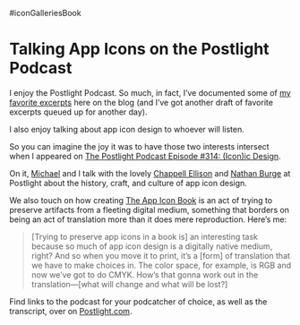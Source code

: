 #iconGalleriesBook

# Talking App Icons on the Postlight Podcast

I enjoy the Postlight Podcast. So much, in fact, I’ve documented some of [my favorite excerpts](https://blog.jim-nielsen.com/2021/fav-excerpts-from-the-postlight-podcast/) here on the blog (and I’ve got another draft of favorite excerpts queued up for another day).

I also enjoy talking about app icon design to whoever will listen.

So you can imagine the joy it was to have those two interests intersect when I appeared on [The Postlight Podcast Episode #314: (Icon)ic Design](https://postlight.com/podcast/iconic-design-with-jim-nielsen-and-michael-flarup).

On it, [Michael](https://twitter.com/flarup) and I talk with the lovely [Chappell Ellison](https://twitter.com/ChappellTracker) and [Nathan Burge](https://postlight.com/about/nathan-burge) at Postlight about the history, craft, and culture of app icon design.

We also touch on how creating [The App Icon Book](https://www.appiconbook.com) is an act of trying to preserve artifacts from a fleeting digital medium, something that borders on being an act of translation more than it does mere reproduction. Here’s me:

> [Trying to preserve app icons in a book is] an interesting task because so much of app icon design is a digitally native medium, right? And so when you move it to print, it’s a [form] of translation that we have to make choices in. The color space, for example, is RGB and now we’ve got to do CMYK. How’s that gonna work out in the translation—[what will change and what will be lost?]

Find links to the podcast for your podcatcher of choice, as well as the transcript, over on [Postlight.com](https://postlight.com/podcast/iconic-design-with-jim-nielsen-and-michael-flarup).



